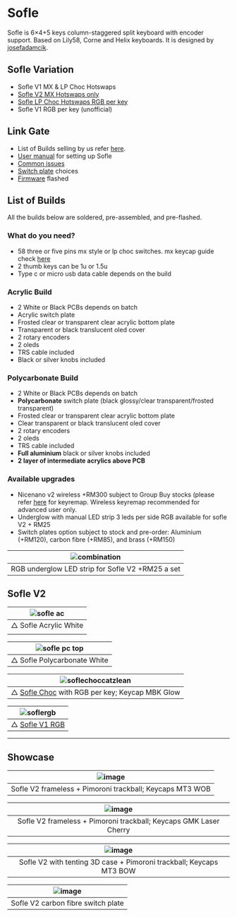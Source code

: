 # Sofle

Sofle is 6×4+5 keys column-staggered split keyboard with encoder support. Based on Lily58, Corne and Helix keyboards. It is designed by [josefadamcik](https://github.com/josefadamcik/SofleKeyboard). 

## Sofle Variation
- Sofle V1 MX & LP Choc Hotswaps
- [Sofle V2 MX Hotswaps only](https://github.com/superxc3/xcmkb/tree/main/list%20of%20items/list%20of%20keyboards/60percent/sofle)
- [Sofle LP Choc Hotswaps RGB per key](https://github.com/superxc3/xcmkb/tree/main/list%20of%20items/list%20of%20keyboards/60percent/sofle/sofle%20choc)
- Sofle V1 RGB per key (unofficial)

## Link Gate
- List of Builds selling by us refer [here](https://github.com/superxc3/xcmkb/blob/main/list%20of%20items/list%20of%20keyboards/60percent/sofle/readme.md#list-of-builds).
- [User manual](https://github.com/superxc3/xcmkb/blob/main/list%20of%20items/list%20of%20keyboards/60percent/sofle/user%20manual.md) for setting up Sofle
- [Common issues](https://github.com/superxc3/xcmkb/blob/main/list%20of%20guide/common%20issues.md)
- [Switch plate](https://github.com/superxc3/xcmkb/blob/main/list%20of%20guide/switch%20plate.md) choices 
- [Firmware](https://github.com/superxc3/xcmkb/tree/main/list%20of%20items/list%20of%20keyboards/60percent/sofle/sofle%20v1%20%26%20v2%20mx/firmware) flashed

## List of Builds
All the builds below are soldered, pre-assembled, and pre-flashed. 

### What do you need?
- 58 three or five pins mx style or lp choc switches. mx keycap guide check [here](https://github.com/superxc3/xcmkb/blob/main/list%20of%20guide/keycap.md)
- 2 thumb keys can be 1u or 1.5u
- Type c or micro usb data cable depends on the build

### Acrylic Build 
- 2 White or Black PCBs depends on batch
- Acrylic switch plate
- Frosted clear or transparent clear acrylic bottom plate
- Transparent or black translucent oled cover
- 2 rotary encoders
- 2 oleds
- TRS cable included
- Black or silver knobs included

### Polycarbonate Build
- 2 White or Black PCBs depends on batch
- **Polycarbonate** switch plate (black glossy/clear transparent/frosted transparent)
- Frosted clear or transparent clear acrylic bottom plate
- Clear transparent or black translucent oled cover
- 2 rotary encoders
- 2 oleds
- TRS cable included
- **Full aluminium** black or silver knobs included
- **2 layer of intermediate acrylics above PCB**

### Available upgrades
- Nicenano v2 wireless +RM300 subject to Group Buy stocks (please refer [here](https://github.com/superxc3/xcmkb/blob/main/list%20of%20guide/key%20remap.md) for keyremap. Wireless keyremap recommended for advanced user only.
- Underglow with manual LED strip 3 leds per side RGB available for sofle V2 + RM25
- Switch plates option subject to stock and pre-order: Aluminium (+RM120), carbon fibre (+RM85), and brass (+RM150) 


| ![combination](https://user-images.githubusercontent.com/79617315/161410505-1d261d47-2922-468c-a2a3-dfb9c18d3d5f.jpg)|
|:--:|
| RGB underglow LED strip for Sofle V2 +RM25 a set |


## Sofle V2

|![sofle ac](https://user-images.githubusercontent.com/79617315/155830744-f10a3497-5c43-4f61-b2b8-6554c79795bf.jpg)|
|:--:|
|△ Sofle Acrylic White|
||

|![sofle pc top](https://user-images.githubusercontent.com/79617315/150795645-335d8b2d-b8e9-4630-9102-336ef35f1541.jpg)|
|:--:|
|△ Sofle Polycarbonate White|


|![soflechoccatzlean](https://user-images.githubusercontent.com/79617315/160728724-0c4f08ff-d0ea-4630-b50b-bb1991c63f93.jpg)|
|:--:|
| △ [Sofle Choc](https://github.com/superxc3/xcmkb/tree/main/list%20of%20items/list%20of%20keyboards/60percent/sofle/sofle%20choc) with RGB per key; Keycap MBK Glow |


|![soflergb](https://user-images.githubusercontent.com/79617315/160728817-f9e957b5-0942-49c8-bdd0-9213f0545047.jpg)|
|:--:|
| △ [Sofle V1 RGB](https://github.com/superxc3/xcmkb/tree/main/list%20of%20items/list%20of%20keyboards/60percent/sofle/soflev1rgb) |

---
## Showcase
|![image](https://user-images.githubusercontent.com/79617315/160729006-51849881-6af1-41ab-8eec-f71ced299eb5.png)|
|:--:|
|Sofle V2 frameless + Pimoroni trackball; Keycaps MT3 WOB|

|![image](https://user-images.githubusercontent.com/79617315/158513843-eaea3817-c09c-46bc-a7b7-cbb505b76633.png)|
|:--:|
|Sofle V2 frameless + Pimoroni trackball; Keycaps GMK Laser Cherry |

|![image](https://user-images.githubusercontent.com/79617315/158512971-417c05b6-50f4-4ac1-b339-d81ff050f716.png)|
|:--:|
|Sofle V2 with tenting 3D case + Pimoroni trackball; Keycaps MT3 BOW |

|![image](https://user-images.githubusercontent.com/79617315/160728223-b2fcba74-08fb-4504-8ee6-83e5dbcc14e1.png)|
|:--:|
|Sofle V2 carbon fibre switch plate|
